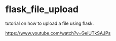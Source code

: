 # flask_file_upload


tutorial on how to upload a file using flask.

https://www.youtube.com/watch?v=GeiUTkSAJPs
